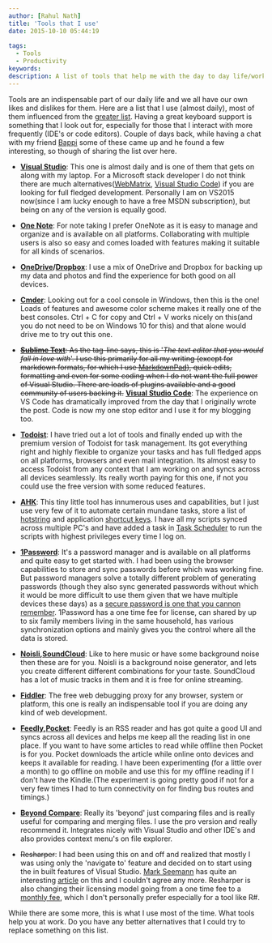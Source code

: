 ```yaml
---
author: [Rahul Nath]
title: 'Tools that I use'
date: 2015-10-10 05:44:19
  
tags:
  - Tools
  - Productivity
keywords:
description: A list of tools that help me with the day to day life/work.
---
```


Tools are an indispensable part of our daily life and we all have our own likes and dislikes for them. Here are a list that I use (almost daily), most of them influenced from the [greater list](http://www.hanselman.com/tools). Having a great keyboard support is something that I look out for, especially for those that I interact with more frequently (IDE's or code editors). Couple of days back, while having a chat with my friend [Bappi](https://twitter.com/zpbappi) some of these came up and he found a few interesting, so though of sharing the list over here.

- **[Visual Studio](https://www.visualstudio.com/)**: This one is almost daily and is one of them that gets on along with my laptop. For a Microsoft stack developer I do not think there are much alternatives([WebMatrix](http://www.microsoft.com/web/webmatrix/), [Visual Studio Code](https://code.visualstudio.com/)) if you are looking for full fledged development. Personally I am on VS2015 now(since I am lucky enough to have a free MSDN subscription), but being on any of the version is equally good.

- **[One Note](https://www.onenote.com/)**: For note taking I prefer OneNote as it is easy to manage and organize and is available on all platforms. Collaborating with multiple users is also so easy and comes loaded with features making it suitable for all kinds of scenarios.

- **[OneDrive](https://onedrive.live.com/about/en-in/)/[Dropbox](https://db.tt/bvYw3pL6)**: I use a mix of OneDrive and Dropbox for backing up my data and photos and find the experience for both good on all devices.

- **[Cmder](http://cmder.net/)**: Looking out for a cool console in Windows, then this is the one! Loads of features and awesome color scheme makes it really one of the best consoles. Ctrl + C for copy and Ctrl + V works nicely on this(and you do not need to be on Windows 10 for this) and that alone would drive me to try out this one.

- <strike>**[Sublime Text](http://www.sublimetext.com/)**: As the tag-line says, this is '_The text editor that you would fall in love with_'. I use this primarily for all my writing (except for markdown formats, for which I use [MarkdownPad](http://markdownpad.com/)), quick edits, formatting and even for some coding when I do not want the full power of Visual Studio. There are loads of plugins available and a good community of users backing it.</strike>
  **[Visual Studio Code](https://code.visualstudio.com/)**: The experience on VS Code has dramatically improved from the day that I originally wrote the post. Code is now my one stop editor and I use it for my blogging too.

- **[Todoist](https://todoist.com/)**: I have tried out a lot of tools and finally ended up with the premium version of Todoist for task management. Its got everything right and highly flexible to organize your tasks and has full fledged apps on all platforms, browsers and even mail integration. Its almost easy to access Todoist from any context that I am working on and syncs across all devices seamlessly. Its really worth paying for this one, if not you could use the free version with some reduced features.

- **[AHK](http://www.autohotkey.com/)**: This tiny little tool has innumerous uses and capabilities, but I just use very few of it to automate certain mundane tasks, store a list of [hotstring](http://ahkscript.org/docs/Hotstrings.htm) and application [shortcut keys](http://ahkscript.org/docs/Hotkeys.htm). I have all my scripts synced across multiple PC's and have added a task in [Task Scheduler](http://windows.microsoft.com/en-au/windows/schedule-task#1TC=windows-7) to run the scripts with highest privileges every time I log on.

- **[1Password](https://agilebits.com/onepassword)**: It's a password manager and is available on all platforms and quite easy to get started with. I had been using the browser capabilities to store and sync passwords before which was working fine. But password managers solve a totally different problem of generating passwords (though they also sync generated passwords without which it would be more difficult to use them given that we have multiple devices these days) as a [secure password is one that you cannon remember](http://www.troyhunt.com/2011/03/only-secure-password-is-one-you-cant.html). 1Password has a one time fee for license, can shared by up to six family members living in the same household, has various synchronization options and mainly gives you the control where all the data is stored.

- **[Noisli](http://www.noisli.com/),[SoundCloud](https://soundcloud.com/)**: Like to here music or have some background noise then these are for you. Noisli is a background noise generator, and lets you create different different combinations for your taste. SoundCloud has a lot of music tracks in them and it is free for online streaming.

- **[Fiddler](http://www.telerik.com/fiddler)**: The free web debugging proxy for any browser, system or platform, this one is really an indispensable tool if you are doing any kind of web development.

- **[Feedly](https://feedly.com/),[Pocket](https://getpocket.com/a/)**: Feedly is an RSS reader and has got quite a good UI and syncs across all devices and helps me keep all the reading list in one place. If you want to have some articles to read while offline then Pocket is for you. Pocket downloads the article while online onto devices and keeps it available for reading. I have been experimenting (for a little over a month) to go offline on mobile and use this for my offline reading if I don't have the Kindle.(The experiment is going pretty good if not for a very few times I had to turn connectivity on for finding bus routes and timings.)

- **[Beyond Compare](http://www.scootersoftware.com/)**: Really its 'beyond' just comparing files and is really useful for comparing and merging files. I use the pro version and really recommend it. Integrates nicely with Visual Studio and other IDE's and also provides context menu's on file explorer.

- <del>Resharper</del>: I had been using this on and off and realized that mostly I was using only the 'navigate to' feature and decided on to start using the in built features of Visual Studio. [Mark Seemann](https://twitter.com/ploeh) has quite an interesting [article](http://blog.ploeh.dk/2013/02/04/BewareofProductivityTools/) on this and I couldn't agree any more. Resharper is also changing their licensing model going from a one time fee to a [monthly fee](https://www.jetbrains.com/toolbox/), which I don't personally prefer especially for a tool like R#.

While there are some more, this is what I use most of the time. What tools help you at work. Do you have any better alternatives that I could try to replace something on this list.
